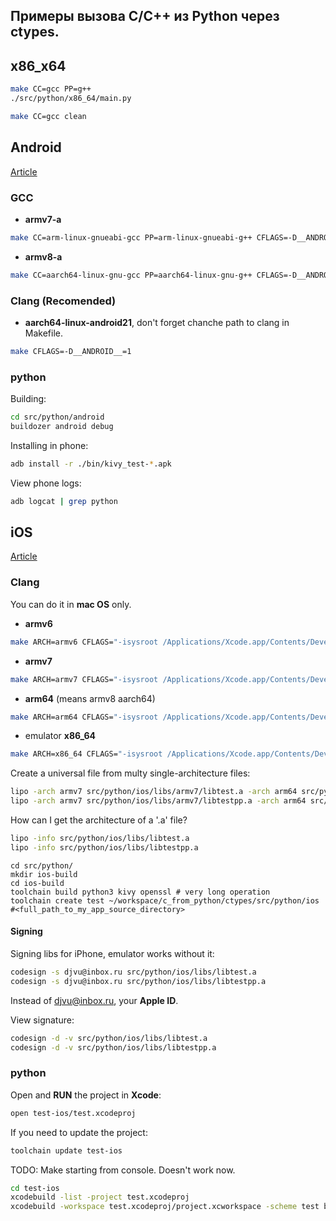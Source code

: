 ## Примеры вызова C/C++ из Python через ctypes.

## x86_x64
```bash
make CC=gcc PP=g++
./src/python/x86_64/main.py
```

```bash
make CC=gcc clean
```

## Android

[Article](https://habr.com/ru/post/656453/)

### GCC
 - **armv7-a**
```bash
make CC=arm-linux-gnueabi-gcc PP=arm-linux-gnueabi-g++ CFLAGS=-D__ANDROID__=1
```
 - **armv8-a**
```bash
make CC=aarch64-linux-gnu-gcc PP=aarch64-linux-gnu-g++ CFLAGS=-D__ANDROID__=1
```

### Clang (**Recomended**)
 - **aarch64-linux-android21**, don't forget chanche path to clang in Makefile.
```bash
make CFLAGS=-D__ANDROID__=1
```

### python
Building:
```bash
cd src/python/android
buildozer android debug
```

Installing in phone:
```bash
adb install -r ./bin/kivy_test-*.apk
```

View phone logs:
```bash
adb logcat | grep python
```

## iOS

[Article](https://habr.com/ru/post/720310/)

### Clang 
You can do it in **mac OS** only. 

 - **armv6**
```bash
make ARCH=armv6 CFLAGS="-isysroot /Applications/Xcode.app/Contents/Developer/Platforms/iPhoneOS.platform/Developer/SDKs/iPhoneOS.sdk -miphoneos-version-min=10.0"
```

 - **armv7**
```bash
make ARCH=armv7 CFLAGS="-isysroot /Applications/Xcode.app/Contents/Developer/Platforms/iPhoneOS.platform/Developer/SDKs/iPhoneOS.sdk -miphoneos-version-min=10.0"
```

 - **arm64** (means armv8 aarch64)

```bash
make ARCH=arm64 CFLAGS="-isysroot /Applications/Xcode.app/Contents/Developer/Platforms/iPhoneOS.platform/Developer/SDKs/iPhoneOS.sdk -miphoneos-version-min=12.0"
```

 - emulator **x86_64**
```bash
make ARCH=x86_64 CFLAGS="-isysroot /Applications/Xcode.app/Contents/Developer/Platforms/iPhoneSimulator.platform/Developer/SDKs/iPhoneSimulator.sdk"
```

Create a universal file from multy single-architecture files:
```bash
lipo -arch armv7 src/python/ios/libs/armv7/libtest.a -arch arm64 src/python/ios/libs/arm64/libtest.a  -arch x86_64 src/python/ios/libs/x86_64/libtest.a  -create -output src/python/ios/libs/libtest.a
lipo -arch armv7 src/python/ios/libs/armv7/libtestpp.a -arch arm64 src/python/ios/libs/arm64/libtestpp.a  -arch x86_64 src/python/ios/libs/x86_64/libtestpp.a  -create -output src/python/ios/libs/libtestpp.a
```

How can I get the architecture of a '.a' file?
```bash
lipo -info src/python/ios/libs/libtest.a
lipo -info src/python/ios/libs/libtestpp.a
```

```
cd src/python/
mkdir ios-build
cd ios-build
toolchain build python3 kivy openssl # very long operation
toolchain create test ~/workspace/c_from_python/ctypes/src/python/ios #<full_path_to_my_app_source_directory>
```

#### Signing

Signing libs for iPhone, emulator works without it:
```bash
codesign -s djvu@inbox.ru src/python/ios/libs/libtest.a 
codesign -s djvu@inbox.ru src/python/ios/libs/libtestpp.a 
```
Instead of djvu@inbox.ru, your **Apple ID**.

View signature:
```bash
codesign -d -v src/python/ios/libs/libtest.a 
codesign -d -v src/python/ios/libs/libtestpp.a 
```

### python

Open and **RUN** the project in **Xcode**:

```bash
open test-ios/test.xcodeproj
```

If you need to update the project:
```bash
toolchain update test-ios
```

TODO: Make starting from console. Doesn't work now.
```bash
cd test-ios
xcodebuild -list -project test.xcodeproj
xcodebuild -workspace test.xcodeproj/project.xcworkspace -scheme test build
```


